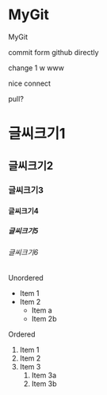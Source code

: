 # MyGit
MyGit

commit form github directly

change 1 w
www


nice connect

pull?


# 글씨크기1  
## 글씨크기2  
### 글씨크기3  
#### 글씨크기4  
##### 글씨크기5  
###### 글씨크기6  

Unordered 
* Item 1 
* Item 2 
    * Item a 
  * Item 2b 

Ordered 
1. Item 1 
1. Item 2 
1. Item 3 
    1. Item 3a 
    1. Item 3b
